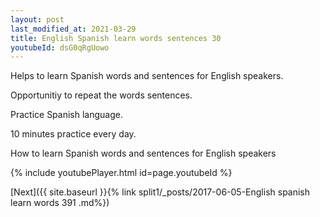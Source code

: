 ```yaml
---
layout: post
last_modified_at: 2021-03-29
title: English Spanish learn words sentences 30 
youtubeId: dsG0qRgUowo
---
```

 
 
Helps to learn Spanish words and sentences for English speakers.

Opportunitiy to repeat the words sentences. 

Practice Spanish language. 
 
10 minutes practice every day. 
 
How to learn Spanish words and sentences for English speakers 
 
{% include youtubePlayer.html id=page.youtubeId %}
 
 
[Next]({{ site.baseurl }}{% link  split1/_posts/2017-06-05-English spanish learn words 391 .md%})
 
